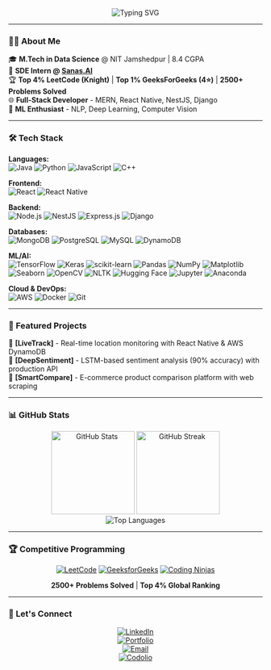 <div align="center">
  <img src="https://readme-typing-svg.herokuapp.com?font=Fira+Code&weight=600&size=28&pause=1000&color=3BACE2&center=true&vCenter=true&width=600&lines=Full+Stack+Developer+%7C+ML+Engineer;2500%2B+DSA+Problems+Solved;" alt="Typing SVG" />
</div>

---

### 👨‍💻 About Me

🎓 **M.Tech in Data Science** @ NIT Jamshedpur | 8.4 CGPA  
💼 **SDE Intern @ [Sanas.AI](https://sanas.ai)**  
🏆 **Top 4% LeetCode (Knight)** | **Top 1% GeeksForGeeks (4⭐)** | **2500+ Problems Solved**  
🌐 **Full-Stack Developer** - MERN, React Native, NestJS, Django  
🤖 **ML Enthusiast** - NLP, Deep Learning, Computer Vision  

---

### 🛠️ Tech Stack

**Languages:**  
![Java](https://img.shields.io/badge/Java-%23ED8B00.svg?style=flat&logo=openjdk&logoColor=white)
![Python](https://img.shields.io/badge/Python-3670A0?style=flat&logo=python&logoColor=ffdd54)
![JavaScript](https://img.shields.io/badge/JavaScript-%23323330.svg?style=flat&logo=javascript&logoColor=%23F7DF1E)
![C++](https://img.shields.io/badge/C++-%2300599C.svg?style=flat&logo=c%2B%2B&logoColor=white)

**Frontend:**  
![React](https://img.shields.io/badge/React-%2320232a.svg?style=flat&logo=react&logoColor=%2361DAFB)
![React Native](https://img.shields.io/badge/React_Native-%2320232a.svg?style=flat&logo=react&logoColor=%2361DAFB)

**Backend:**  
![Node.js](https://img.shields.io/badge/Node.js-6DA55F?style=flat&logo=node.js&logoColor=white)
![NestJS](https://img.shields.io/badge/NestJS-%23E0234E.svg?style=flat&logo=nestjs&logoColor=white)
![Express.js](https://img.shields.io/badge/Express.js-%23404d59.svg?style=flat&logo=express&logoColor=%2361DAFB)
![Django](https://img.shields.io/badge/Django-%23092E20.svg?style=flat&logo=django&logoColor=white)

**Databases:**  
![MongoDB](https://img.shields.io/badge/MongoDB-%234ea94b.svg?style=flat&logo=mongodb&logoColor=white)
![PostgreSQL](https://img.shields.io/badge/PostgreSQL-%23316192.svg?style=flat&logo=postgresql&logoColor=white)
![MySQL](https://img.shields.io/badge/MySQL-%2300f.svg?style=flat&logo=mysql&logoColor=white)
![DynamoDB](https://img.shields.io/badge/DynamoDB-4053D6?style=flat&logo=Amazon%20DynamoDB&logoColor=white)

**ML/AI:**  
![TensorFlow](https://img.shields.io/badge/TensorFlow-%23FF6F00.svg?style=flat&logo=TensorFlow&logoColor=white)
![Keras](https://img.shields.io/badge/Keras-%23D00000.svg?style=flat&logo=Keras&logoColor=white)
![scikit-learn](https://img.shields.io/badge/scikit--learn-%23F7931E.svg?style=flat&logo=scikit-learn&logoColor=white)
![Pandas](https://img.shields.io/badge/Pandas-%23150458.svg?style=flat&logo=pandas&logoColor=white)
![NumPy](https://img.shields.io/badge/NumPy-%23013243.svg?style=flat&logo=numpy&logoColor=white)
![Matplotlib](https://img.shields.io/badge/Matplotlib-%23ffffff.svg?style=flat&logo=Matplotlib&logoColor=black)
![Seaborn](https://img.shields.io/badge/Seaborn-%2318BDBB.svg?style=flat&logo=python&logoColor=white)
![OpenCV](https://img.shields.io/badge/OpenCV-%23white.svg?style=flat&logo=opencv&logoColor=white)
![NLTK](https://img.shields.io/badge/NLTK-%23154f3c.svg?style=flat&logo=python&logoColor=white)
![Hugging Face](https://img.shields.io/badge/🤗%20Hugging%20Face-FFD21E?style=flat&logoColor=black)
![Jupyter](https://img.shields.io/badge/Jupyter-%23F37626.svg?style=flat&logo=Jupyter&logoColor=white)
![Anaconda](https://img.shields.io/badge/Anaconda-%2344A833.svg?style=flat&logo=anaconda&logoColor=white)

**Cloud & DevOps:**  
![AWS](https://img.shields.io/badge/AWS-%23FF9900.svg?style=flat&logo=amazon-aws&logoColor=white)
![Docker](https://img.shields.io/badge/Docker-%230db7ed.svg?style=flat&logo=docker&logoColor=white)
![Git](https://img.shields.io/badge/Git-%23F05033.svg?style=flat&logo=git&logoColor=white)

---

### 🚀 Featured Projects

🔹 **[LiveTrack]** - Real-time location monitoring with React Native & AWS DynamoDB  
🔹 **[DeepSentiment]** - LSTM-based sentiment analysis (90% accuracy) with production API  
🔹 **[SmartCompare]** - E-commerce product comparison platform with web scraping  

---

### 📊 GitHub Stats

<div align="center">
  <img src="https://github-readme-stats.vercel.app/api?username=yashjaiswal5859&show_icons=true&theme=tokyonight&hide_border=true&count_private=true" alt="GitHub Stats" height="165"/>
  <img src="https://github-readme-streak-stats.herokuapp.com/?user=yashjaiswal5859&theme=tokyonight&hide_border=true" alt="GitHub Streak" height="165"/>
</div>

<div align="center">
  <img src="https://github-readme-stats.vercel.app/api/top-langs/?username=yashjaiswal5859&layout=compact&theme=tokyonight&hide_border=true" alt="Top Languages"/>
</div>

---

### 🏆 Competitive Programming

<div align="center">
  
[![LeetCode](https://img.shields.io/badge/LeetCode-Knight_Badge-FFA116?style=for-the-badge&logo=leetcode&logoColor=white)](https://leetcode.com/u/yashjaiswal5859/)
[![GeeksforGeeks](https://img.shields.io/badge/GFG-4_Stars-0F9D58?style=for-the-badge&logo=geeksforgeeks&logoColor=white)](https://www.geeksforgeeks.org/user/yashjaiswal88542/)
[![Coding Ninjas](https://img.shields.io/badge/Coding_Ninjas-Master-DD6620?style=for-the-badge)](https://www.naukri.com/code360/profile/jaiswalyash)

**2500+ Problems Solved** | **Top 4% Global Ranking**

</div>

---

### 🤝 Let's Connect

<div align="center">

[![LinkedIn](https://img.shields.io/badge/LinkedIn-0077B5?style=for-the-badge&logo=linkedin&logoColor=white)](https://linkedin.com/in/yash-jaiswal-49a26a178)  
[![Portfolio](https://img.shields.io/badge/Portfolio-FF5722?style=for-the-badge&logo=google-chrome&logoColor=white)](https://yashjaiswalresume.netlify.app/)  
[![Email](https://img.shields.io/badge/Email-D14836?style=for-the-badge&logo=gmail&logoColor=white)](mailto:yash.r.jaiswal2000@gmail.com)  
[![Codolio](https://img.shields.io/badge/Coding_Profiles-000000?style=for-the-badge&logo=code&logoColor=white)](https://codolio.com/profile/yash_)  

</div>

